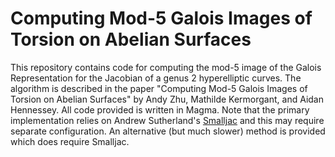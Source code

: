 # Computing Mod-5 Galois Images of Torsion on Abelian Surfaces

This repository contains code for computing the mod-5 image of the Galois Representation for the Jacobian of a genus 2 hyperelliptic curves.
The algorithm is described in the paper "Computing Mod-5 Galois Images of Torsion on Abelian Surfaces" by Andy Zhu, Mathilde Kermorgant, and Aidan Hennessey.
All code provided is written in Magma.
Note that the primary implementation relies on Andrew Sutherland's [Smalljac](https://math.mit.edu/~drew/smalljac.html) and this may require separate configuration.
An alternative (but much slower) method is provided which does require Smalljac.

